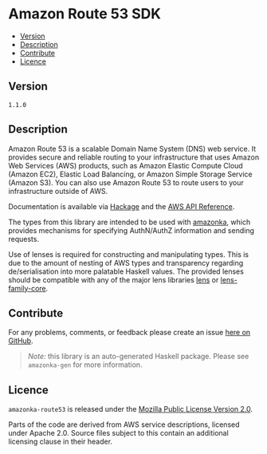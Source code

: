 # Amazon Route 53 SDK

* [Version](#version)
* [Description](#description)
* [Contribute](#contribute)
* [Licence](#licence)


## Version

`1.1.0`


## Description

Amazon Route 53 is a scalable Domain Name System (DNS) web service. It
provides secure and reliable routing to your infrastructure that uses
Amazon Web Services (AWS) products, such as Amazon Elastic Compute Cloud
(Amazon EC2), Elastic Load Balancing, or Amazon Simple Storage Service
(Amazon S3). You can also use Amazon Route 53 to route users to your
infrastructure outside of AWS.

Documentation is available via [Hackage](http://hackage.haskell.org/package/amazonka-route53)
and the [AWS API Reference](http://docs.aws.amazon.com/Route53/latest/APIReference/Welcome.html).

The types from this library are intended to be used with [amazonka](http://hackage.haskell.org/package/amazonka),
which provides mechanisms for specifying AuthN/AuthZ information and sending requests.

Use of lenses is required for constructing and manipulating types.
This is due to the amount of nesting of AWS types and transparency regarding
de/serialisation into more palatable Haskell values.
The provided lenses should be compatible with any of the major lens libraries
[lens](http://hackage.haskell.org/package/lens) or [lens-family-core](http://hackage.haskell.org/package/lens-family-core).

## Contribute

For any problems, comments, or feedback please create an issue [here on GitHub](https://github.com/brendanhay/amazonka/issues).

> _Note:_ this library is an auto-generated Haskell package. Please see `amazonka-gen` for more information.


## Licence

`amazonka-route53` is released under the [Mozilla Public License Version 2.0](http://www.mozilla.org/MPL/).

Parts of the code are derived from AWS service descriptions, licensed under Apache 2.0.
Source files subject to this contain an additional licensing clause in their header.
